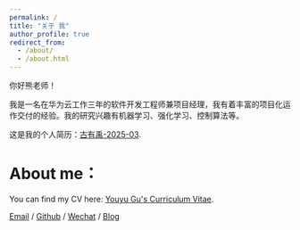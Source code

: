 ```yaml
---
permalink: /
title: "关于 我"
author_profile: true
redirect_from: 
  - /about/
  - /about.html
---
```

你好熊老师！

我是一名在华为云工作三年的软件开发工程师兼项目经理，我有着丰富的项目化运作交付的经验。我的研究兴趣有机器学习、强化学习、控制算法等。

这是我的个人简历：[古有禹-2025-03](https://youyugu666.github.io/2applyRA//cv/).

About me：
======
You can find my CV here: [Youyu Gu's Curriculum Vitae](https://youyugu666.github.io/2applyRA//cv/).

[Email](../portfolio/) / [Github](https://github.com/youyugu666) / [Wechat](../images/wechat.png) / [Blog](https://blog.csdn.net/weixin_41945385?type=blog)
